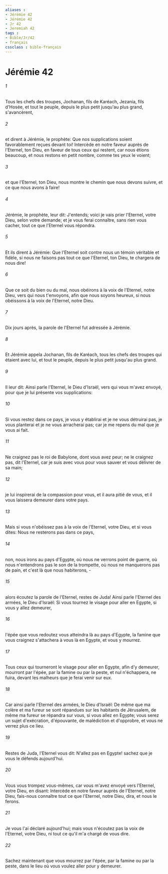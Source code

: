```yaml
---
aliases : 
- Jérémie 42
- Jérémie 42
- Jr 42
- Jeremiah 42
tags : 
- Bible/Jr/42
- français
cssclass : bible-français
---
```


# Jérémie 42

###### 1
Tous les chefs des troupes, Jochanan, fils de Karéach, Jezania, fils d'Hosée, et tout le peuple, depuis le plus petit jusqu'au plus grand, s'avancèrent,
###### 2
et dirent à Jérémie, le prophète: Que nos supplications soient favorablement reçues devant toi! Intercède en notre faveur auprès de l'Eternel, ton Dieu, en faveur de tous ceux qui restent, car nous étions beaucoup, et nous restons en petit nombre, comme tes yeux le voient;
###### 3
et que l'Eternel, ton Dieu, nous montre le chemin que nous devons suivre, et ce que nous avons à faire!
###### 4
Jérémie, le prophète, leur dit: J'entends; voici je vais prier l'Eternel, votre Dieu, selon votre demande; et je vous ferai connaître, sans rien vous cacher, tout ce que l'Eternel vous répondra.
###### 5
Et ils dirent à Jérémie: Que l'Eternel soit contre nous un témoin véritable et fidèle, si nous ne faisons pas tout ce que l'Eternel, ton Dieu, te chargera de nous dire!
###### 6
Que ce soit du bien ou du mal, nous obéirons à la voix de l'Eternel, notre Dieu, vers qui nous t'envoyons, afin que nous soyons heureux, si nous obéissons à la voix de l'Eternel, notre Dieu.
###### 7
Dix jours après, la parole de l'Eternel fut adressée à Jérémie.
###### 8
Et Jérémie appela Jochanan, fils de Karéach, tous les chefs des troupes qui étaient avec lui, et tout le peuple, depuis le plus petit jusqu'au plus grand.
###### 9
Il leur dit: Ainsi parle l'Eternel, le Dieu d'Israël, vers qui vous m'avez envoyé, pour que je lui présente vos supplications:
###### 10
Si vous restez dans ce pays, je vous y établirai et je ne vous détruirai pas, je vous planterai et je ne vous arracherai pas; car je me repens du mal que je vous ai fait.
###### 11
Ne craignez pas le roi de Babylone, dont vous avez peur; ne le craignez pas, dit l'Eternel, car je suis avec vous pour vous sauver et vous délivrer de sa main;
###### 12
je lui inspirerai de la compassion pour vous, et il aura pitié de vous, et il vous laissera demeurer dans votre pays.
###### 13
Mais si vous n'obéissez pas à la voix de l'Eternel, votre Dieu, et si vous dites: Nous ne resterons pas dans ce pays,
###### 14
non, nous irons au pays d'Egypte, où nous ne verrons point de guerre, où nous n'entendrons pas le son de la trompette, où nous ne manquerons pas de pain, et c'est là que nous habiterons, -
###### 15
alors écoutez la parole de l'Eternel, restes de Juda! Ainsi parle l'Eternel des armées, le Dieu d'Israël: Si vous tournez le visage pour aller en Egypte, si vous y allez demeurer,
###### 16
l'épée que vous redoutez vous atteindra là au pays d'Egypte, la famine que vous craignez s'attachera à vous là en Egypte, et vous y mourrez.
###### 17
Tous ceux qui tourneront le visage pour aller en Egypte, afin d'y demeurer, mourront par l'épée, par la famine ou par la peste, et nul n'échappera, ne fuira, devant les malheurs que je ferai venir sur eux.
###### 18
Car ainsi parle l'Eternel des armées, le Dieu d'Israël: De même que ma colère et ma fureur se sont répandues sur les habitants de Jérusalem, de même ma fureur se répandra sur vous, si vous allez en Egypte; vous serez un sujet d'exécration, d'épouvante, de malédiction et d'opprobre, et vous ne verrez plus ce lieu.
###### 19
Restes de Juda, l'Eternel vous dit: N'allez pas en Egypte! sachez que je vous le défends aujourd'hui.
###### 20
Vous vous trompez vous-mêmes, car vous m'avez envoyé vers l'Eternel, votre Dieu, en disant: Intercède en notre faveur auprès de l'Eternel, notre Dieu, fais-nous connaître tout ce que l'Eternel, notre Dieu, dira, et nous le ferons.
###### 21
Je vous l'ai déclaré aujourd'hui; mais vous n'écoutez pas la voix de l'Eternel, votre Dieu, ni tout ce qu'il m'a chargé de vous dire.
###### 22
Sachez maintenant que vous mourrez par l'épée, par la famine ou par la peste, dans le lieu où vous voulez aller pour y demeurer.

